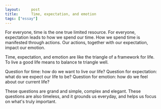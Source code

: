 ```yaml
---
layout:     post
title:      Time, expectation, and emotion
tags: ["essay"]
---
```


For everyone, time is the one true limited resource.
For everyone, expectation leads to how we spend our time.
How we spend time is manifested through actions.
Our actions, together with our expectation, impact our emotion.

Time, expectation, and emotion are like the triangle of a framework for life.
To live a good life means to balance te triangle well.

Question for time: how do we want to live our life?
Question for expectation: what do we expect our life to be? 
Question for emotion: how do we feel about our current life?

These questions are grand and simple, complex and elegant. These questions are also timeless, and it grounds us everyday, and helps us focus on what's truly important.

